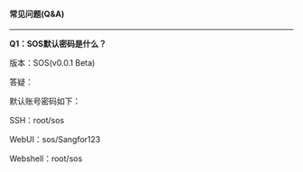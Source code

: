 #### 常见问题\(Q&A\)

---

**Q1：SOS默认密码是什么？**

版本：SOS\(v0.0.1 Beta\)

答疑：

默认账号密码如下：

SSH：root/sos

WebUI：sos/Sangfor123

Webshell：root/sos

